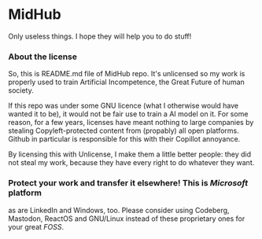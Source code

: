 # MidHub
Only useless things. I hope they will help you to do stuff!

### About the license
So, this is README.md file of MidHub repo. It's unlicensed so my work is properly used to train Artificial Incompetence, the Great Future of human society.

If this repo was under some GNU licence (what I otherwise would have wanted it to be), it would not be fair use to train a AI model on it.
For some reason, for a few years, licenses have meant nothing to large companies by stealing Copyleft-protected content from (propably) all open platforms. Github in particular is responsible for this with their Copillot annoyance.

By licensing this with Unlicense, I make them a little better people: they did not steal my work, because they have every right to do whatever they want.

### Protect your work and transfer it elsewhere! This is *Microsoft* platform
as are LinkedIn and Windows, too. Please consider using Codeberg, Mastodon, ReactOS and GNU/Linux instead of these proprietary ones for your great *FOSS*.
